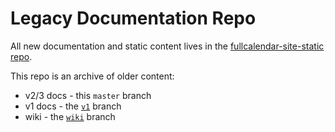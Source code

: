 
# Legacy Documentation Repo

All new documentation and static content lives in the [fullcalendar-site-static repo](https://github.com/fullcalendar/fullcalendar-site-static).

This repo is an archive of older content:

- v2/3 docs - this `master` branch
- v1 docs - the [`v1`](../v1) branch
- wiki - the [`wiki`](../wiki) branch
